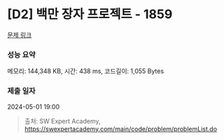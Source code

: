 # [D2] 백만 장자 프로젝트 - 1859 

[문제 링크](https://swexpertacademy.com/main/code/problem/problemDetail.do?contestProbId=AV5LrsUaDxcDFAXc) 

### 성능 요약

메모리: 144,348 KB, 시간: 438 ms, 코드길이: 1,055 Bytes

### 제출 일자

2024-05-01 19:00



> 출처: SW Expert Academy, https://swexpertacademy.com/main/code/problem/problemList.do